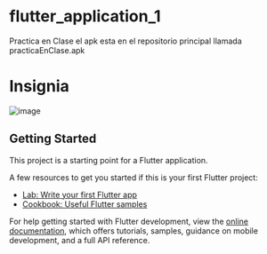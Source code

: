 # flutter_application_1

Practica en Clase el apk esta en el repositorio principal llamada practicaEnClase.apk 
# Insignia 
![image](https://github.com/AlejandroChango/PracticaEnClase/assets/23177104/bb509a0d-6bea-4bcc-b72c-6e13cb63db0b)

## Getting Started

This project is a starting point for a Flutter application.

A few resources to get you started if this is your first Flutter project:

- [Lab: Write your first Flutter app](https://docs.flutter.dev/get-started/codelab)
- [Cookbook: Useful Flutter samples](https://docs.flutter.dev/cookbook)

For help getting started with Flutter development, view the
[online documentation](https://docs.flutter.dev/), which offers tutorials,
samples, guidance on mobile development, and a full API reference.
